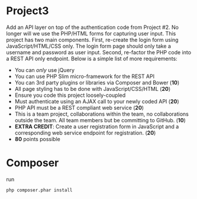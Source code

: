# Project3

Add an API layer on top of the authentication code from Project #2.  No longer will we use the PHP/HTML forms for
capturing user input.  This project has two main components.  First, re-create the login form using JavaScript/HTML/CSS only. The login form page should only take
a username and password as user input.  Second, re-factor the PHP code into a REST API only endpoint.  Below is a simple list of more requirements:

* You can *only* use jQuery
* You can use PHP Slim micro-framework for the REST API
* You can 3rd party plugins or libraries via Composer and Bower (**10**)
* All page styling has to be done with JavaScript/CSS/HTML (**20**)
* Ensure you code this project loosely-coupled
* Must authenticate using an AJAX call to your newly coded API (**20**)
* PHP API must be a REST compliant web service (**20**)
* This is a team project, collaborations within the team, no collaborations outside the team. All team members but be committing to GitHub. (**10**)
* **EXTRA CREDIT**: Create a user registration form in JavaScript and a corresponding web service endpoint for
registration. (**20**)
* **80** points possible

# Composer
run 
```
php composer.phar install
```